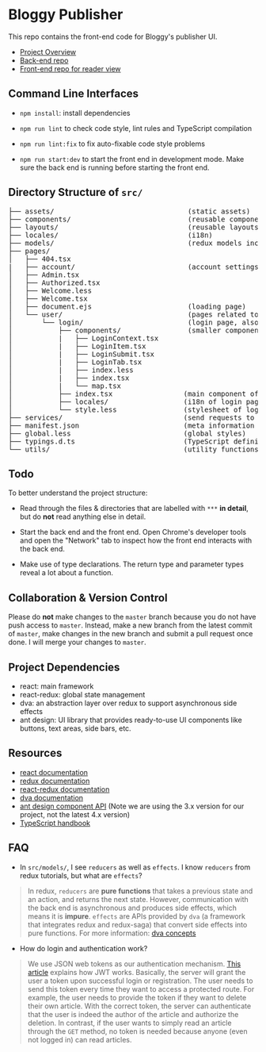 # Bloggy Publisher

This repo contains the front-end code for Bloggy's publisher UI.

-   [Project Overview](https://github.com/chuntonggao/bloggy.git)
-   [Back-end repo](https://github.com/chuntonggao/bloggy-server.git)
-   [Front-end repo for reader view](https://github.com/chuntonggao/bloggy-reader.git)

## Command Line Interfaces

-   `npm install`: install dependencies

-   `npm run lint` to check code style, lint rules and TypeScript compilation

-   `npm run lint:fix` to fix auto-fixable code style problems

-   `npm run start:dev` to start the front end in development mode. Make sure the back end is running before starting the front end.

## Directory Structure of `src/`

<pre>
├── assets/                                (static assets)
├── components/                            (reusable components)
├── layouts/                               (reusable layouts)
├── locales/                               (i18n)
├── models/                                (redux models incl. state, reducers & effects)***
├── pages/
│   ├── 404.tsx
|   ├── account/                           (account settings page)***
│   ├── Admin.tsx
│   ├── Authorized.tsx
│   ├── Welcome.less
│   ├── Welcome.tsx 
│   ├── document.ejs                       (loading page)
│   └── user/                              (pages related to user activities, for now just login and registration)
│       └── login/                         (login page, also used for registration)
│           ├── components/                (smaller components of login page)
│           |   ├── LoginContext.tsx
│           |   ├── LoginItem.tsx
│           |   ├── LoginSubmit.tsx
│           |   ├── LoginTab.tsx
│           |   ├── index.less
│           |   ├── index.tsx
│           |   └── map.tsx
│           ├── index.tsx                 (main component of login page)***
│           ├── locales/                  (i18n of login page)
│           └── style.less                (stylesheet of login page)
├── services/                             (send requests to server)***
├── manifest.json                         (meta information about the website)
├── global.less                           (global styles)
├── typings.d.ts                          (TypeScript definitions)
└── utils/                                (utility functions)
</pre>

## Todo

To better understand the project structure:

-   Read through the files & directories that are labelled with `***` **in detail**, but do **not** read anything else in detail.

-   Start the back end and the front end. Open Chrome's developer tools and open the "Network" tab to inspect how the front end interacts with the back end.

-   Make use of type declarations. The return type and parameter types reveal a lot about a function.

## Collaboration & Version Control

Please do **not** make changes to the `master` branch because you do not have push access to `master`. Instead, make a new branch from the latest commit of `master`, make changes in the new branch and submit a pull request once done. I will merge your changes to `master`.

## Project Dependencies

-   react: main framework
-   react-redux: global state management
-   dva: an abstraction layer over redux to support asynchronous side effects
-   ant design: UI library that provides ready-to-use UI components like buttons, text areas, side bars, etc.

## Resources

-   [react documentation](https://reactjs.org)
-   [redux documentation](https://redux.js.org)
-   [react-redux documentation](documentation)
-   [dva documentation](https://dvajs.com)
-   [ant design component API](https://3x.ant.design/index-cn) (Note we are using the 3.x version for our project, not the latest 4.x version)
-   [TypeScript handbook](https://www.typescriptlang.org/docs/handbook/basic-types.html)

## FAQ

-   In `src/models/`, I see `reducers` as well as `effects`. I know `reducers` from redux tutorials, but what are `effects`?

> In redux, `reducers` are **pure functions** that takes a previous state and an action, and returns the next state. However, communication with the back end is asynchronous and produces side effects, which means it is **impure**. `effects` are APIs provided by `dva` (a framework that integrates redux and redux-saga) that convert side effects into pure functions. For more information: [dva concepts](https://dvajs.com/guide/concepts.html#effect)

-   How do login and authentication work?

> We use JSON web tokens as our authentication mechanism. [This article](https://zhuanlan.zhihu.com/p/63061864) explains how JWT works. Basically, the server will grant the user a token upon successful login or registration. The user needs to send this token every time they want to access a protected route. For example, the user needs to provide the token if they want to delete their own article. With the correct token, the server can authenticate that the user is indeed the author of the article and authorize the deletion. In contrast, if the user wants to simply read an article through the `GET` method, no token is needed because anyone (even not logged in) can read articles.
